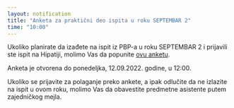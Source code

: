 ```yaml
---
layout: notification
title: "Anketa za praktični deo ispita u roku SEPTEMBAR 2"
time: "10:00"
---
```


Ukoliko planirate da izađete na ispit iz PBP-a u roku SEPTEMBAR 2 i prijavili ste ispit na Hipatiji, molimo Vas da popunite [ovu anketu](
https://docs.google.com/forms/d/e/1FAIpQLSeHIxJrlzesewZjWDK8GfMTetchZsBztqYIhRpvsxT0teAfOg/viewform?usp=sf_link).

Anketa je otvorena do ponedeljka, 12.09.2022. godine, u 12:00.

Ukoliko se prijavite za polaganje preko ankete, a ipak odlučite da ne izlazite na ispit u ovom roku, molimo Vas da obavestite predmetne asistente putem zajedničkog mejla.

